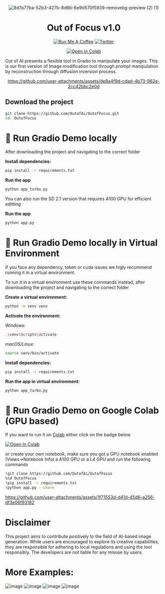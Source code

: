 
<div align="center">

![8d7a77ba-52b3-427b-8d6b-6e9d570f5939-removebg-preview (2) (1)](https://github.com/user-attachments/assets/9b92a2cd-4c1f-4de2-87f0-09053fe129ff)

<h1>Out of Focus v1.0</h1>

<a href="https://www.buymeacoffee.com/outofai" target="_blank"><img src="https://img.shields.io/badge/-buy_me_a%C2%A0coffee-red?logo=buy-me-a-coffee" alt="Buy Me A Coffee"></a>
[![Twitter](https://img.shields.io/twitter/url/https/twitter.com/cloudposse.svg?style=social&label=Out%20of%20AI)](https://twitter.com/OutofAi)

[![Open In Colab](https://colab.research.google.com/assets/colab-badge.svg)](https://colab.research.google.com/github/OutofAi/OutofFocus/blob/main/app_turbo_colab.ipynb)


</div>

Out of AI presents a flexible tool in Gradio to manipulate your images. This is our first version of Image modification tool through prompt manipulation by reconstruction through diffusion inversion process.

<div align="center">

https://github.com/user-attachments/assets/de8a4f9d-cdad-4b73-962e-2cc42bbc2e0d

</div>


## Download the project

```bash
git clone https://github.com/OutofAi/OutofFocus.git
cd  OutofFocus
```

# 🚀 Run Gradio Demo locally
After downloading the project and navigating to the correct folder

**Install dependencies:**
```bash
pip install -r requirements.txt
```
**Run the app**
```bash
python app_turbo.py
```
You can also run the SD 2.1 version that requires A100 GPU for efficient editting

**Run the app**
```bash
python app.py
```

# 🚀 Run Gradio Demo locally in Virtual Environment
If you face any dependency, token or cuda issues we higly recommend running it in a virtual environment.

To run it in a virtual environment use these commands instead, after downloading the project and navigating to the correct folder

**Create a virtual environment:**
```bash
python -m venv venv
```

**Activate the environment:**

*Windows:*
```bash
.\venv\Scripts\activate
```
*macOS/Linux:*
```bash
source venv/bin/activate
```
**Install dependencies:**
```bash
pip install -r requirements.txt
```
**Run the app in virtual environment:**
```bash
python app_turbo.py
```

# 🚀 Run Gradio Demo on Google Colab (GPU based)



If you want to run it on [Colab](https://colab.research.google.com/) either click on the badge below 


 [![Open In Colab](https://colab.research.google.com/assets/colab-badge.svg)](https://colab.research.google.com/github/OutofAi/OutofFocus/blob/main/app_colab.ipynb)

 or create your own notebook, make sure you got a GPU notebook enabled (Views->Notebook Info) a A100 GPU or a L4 GPU and run the following commands


```bash
!git clone https://github.com/OutofAi/OutofFocus
%cd OutofFocus
!pip install -r requirements.txt
!python app.py --share
```

https://github.com/user-attachments/assets/1f71553d-d41d-45d6-a256-df3e06f93182


# Disclaimer
This project aims to contribute positively to the field of AI-based image generation. While users are encouraged to explore its creative capabilities, they are responsible for adhering to local regulations and using the tool responsibly. The developers are not liable for any misuse by users.

# More Examples:
![image](https://github.com/user-attachments/assets/d9f7aac4-abd6-448f-9c1a-c046958086a9)
![image](https://github.com/user-attachments/assets/a19e1a43-de42-4244-ba39-5fcdbff509d4)
![image](https://github.com/user-attachments/assets/6b80e011-3959-4b3e-a686-365bdb32ae94)
![image](https://github.com/user-attachments/assets/62a324b5-a792-438a-97c5-0e40953a84ed)



